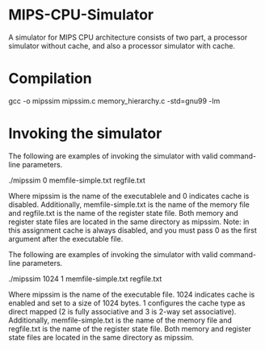 # MIPS-CPU-Simulator

A simulator for MIPS CPU architecture consists of two part,
a processor simulator without cache, and also a processor simulator with cache.

# Compilation

gcc -o mipssim mipssim.c memory_hierarchy.c -std=gnu99 -lm

# Invoking the simulator

The following are examples of invoking the simulator with valid command-line parameters.  
  
./mipssim 0 memfile-simple.txt regfile.txt  
  
Where mipssim is the name of the executablele and 0 indicates cache is disabled.
Additionally, memfile-simple.txt is the name of the memory file and regfile.txt is
the name of the register state file. Both memory and register state files are located in
the same directory as mipssim.
Note: in this assignment cache is always disabled, and you must pass 0 as the first
argument after the executable file.


The following are examples of invoking the simulator with valid command-line parameters.  
  
./mipssim 1024 1 memfile-simple.txt regfile.txt  
  
Where mipssim is the name of the executable file. 1024 indicates cache is enabled and
set to a size of 1024 bytes. 1 configures the cache type as direct mapped (2 is fully
associative and 3 is 2-way set associative). Additionally, memfile-simple.txt is the
name of the memory file and regfile.txt is the name of the register state file. Both
memory and register state files are located in the same directory as mipssim.


